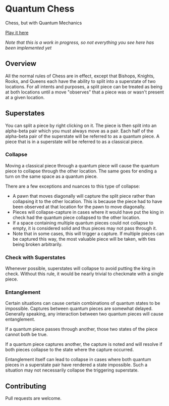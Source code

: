 # Quantum Chess
Chess, but with Quantum Mechanics

[Play it here](https://beefster09.github.io/quantum-chess/quantum-chess.html)

*Note that this is a work in progress, so not everything you see here has been
implemented yet*

## Overview

All the normal rules of Chess are in effect, except that Bishops, Knights, Rooks,
and Queens each have the ability to split into a superstate of two locations.
For all intents and purposes, a split piece can be treated as being at both
locations until a move "observes" that a piece was or wasn't present at a given
location.

## Superstates

You can split a piece by right clicking on it. The piece is then split into an
alpha-beta pair which you must always move as a pair. Each half of the alpha-beta
pair of the superstate will be referred to as a quantum piece. A piece that is
in a superstate will be referred to as a classical piece.

### Collapse

Moving a classical piece through a quantum piece will cause the quantum piece to
collapse through the other location. The same goes for ending a turn on the same
space as a quantum piece.

There are a few exceptions and nuances to this type of collapse:

* A pawn that moves diagonally will capture the split piece rather than
collapsing it to the other location. This is because the piece had to have been
observed at that location for the pawn to move diagonally.
* Pieces will collapse-capture in cases where it would have put the king in
check had the quantum piece collapsed to the other location.
* If a space containing multiple quantum pieces could not collapse to empty, it
is considered solid and thus pieces may not pass through it.
 * Note that in some cases, this will trigger a capture. If multiple pieces
can be captured this way, the most valuable piece will be taken, with ties being
broken arbitrarily.

### Check with Superstates

Whenever possible, superstates will collapse to avoid putting the king in check.
Without this rule, it would be nearly trivial to checkmate with a single piece.

### Entanglement

Certain situations can cause certain combinations of quantum states to be
impossible. Captures between quantum pieces are somewhat delayed. Generally
speaking, any interaction between two quantum pieces will cause entanglement.

If a quantum piece passes through another, those two states of the piece cannot
both be true.

If a quantum piece captures another, the capture is noted and will resolve if
both pieces collapse to the state where the capture occurred.

Entanglement itself can lead to collapse in cases where both quantum pieces in
a superstate pair have rendered a state impossible. Such a situation may not
necessarily collapse the triggering superstate.

## Contributing

Pull requests are welcome.
